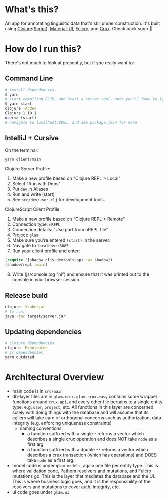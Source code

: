 # What's this?

An app for annotating linguistic data that's still under construction. It's built using [Clojure](https://clojure.org/)([Script](https://clojurescript.org/)), [Material-UI](https://material-ui.com/), [Fulcro](https://fulcro.fulcrologic.com/), and [Crux](https://opencrux.com/main/index.html). Check back soon 🚧

# How do I run this? 
There's not much to look at presently, but if you really want to:

## Command Line
```bash
# install dependencies
$ yarn
# start compiling CLJS, and start a server repl--note you'll have to type `(start)`
$ yarn start
clojure -A:dev
Clojure 1.10.1
user=> (start)
# navigate to localhost:8085, and see package.json for more
```

## IntelliJ + Cursive
On the terminal:
```bash
yarn client/main
```

Clojure Server Profile:

1. Make a new profile based on "Clojure REPL > Local"
2. Select "Run with Deps"
3. Put `dev` in Aliases
4. Run and write (start)
5. See `src/dev/user.clj` for development tools.

ClojureScript Client Profile:

1. Make a new profile based on "Clojure REPL > Remote"
2. Connection type: `nREPL` 
3. Connection details: "Use port from nREPL file" 
4. Project: `glam`
5. Make sure you're entered `(start)` in the server. 
6. Navigate to `localhost:8085`
7. Run your client profile and enter:
```clojure
(require '[shadow.cljs.devtools.api :as shadow])
(shadow/repl :main)
```
8. Write (js/console.log "hi") and ensure that it was printed out to the console in your browser session

## Release build
```bash
clojure -X:uberjar
# to run:
java -jar target/server.jar
```

## Updating dependencies

```bash
# clojure dependencies
clojure -M:outdated
# js dependencies
yarn outdated
```


# Architectural Overview
- main code is in `src/main`
- db-layer files are in `glam.crux`. `glam.crux.easy` contains some wrapper functions around `crux.api`, and every other 
  file pertains to a single entity type, e.g. `user`, `project`, etc. All functions in this layer are concerned solely 
  with doing things with the database and will assume that its callers will take care of orthogonal concerns such as
  authorization, data integrity (e.g. enforcing uniqueness constraints)
  - naming conventions: 
    - a function suffixed with a single `*` returns a vector which describes a single crux operation and does NOT take
      `node` as a first arg
    - a function suffixed with a double `**` returns a vector which describes a crux transaction (which has operations)
      and DOES take `node` as a first arg.
- model code is under `glam.models`, again one file per entity type. This is where validation code, Pathom resolvers 
  and mutations, and Fulcro mutations go. This is the layer that mediates the database and the UI. This is where 
  business logic goes, and it is the responsibility of the resolvers and mutations to cover auth, integrity, etc.
- ui code goes under `glam.ui`